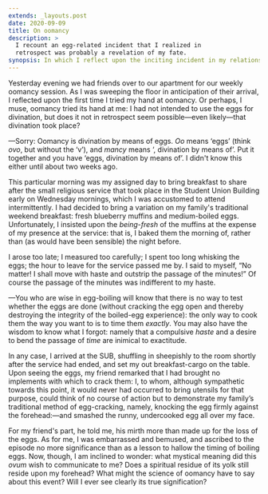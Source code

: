 ```yaml
---
extends: _layouts.post
date: 2020-09-09
title: On oomancy
description: >
  I recount an egg-related incident that I realized in
  retrospect was probably a revelation of my fate.
synopsis: In which I reflect upon the inciting incident in my relationship with oomancy.
---
```


Yesterday evening we had friends over to our apartment for our weekly
oomancy session. As I was sweeping the floor in anticipation of their
arrival, I reflected upon the first time I tried my hand at oomancy.<!-- FOLD --> Or perhaps, I muse, oomancy tried its hand at me:
I had not intended to use the eggs for divination, but does it not in
retrospect seem possible—even likely—that divination took place?

—Sorry: Oomancy is divination by means of eggs. _Oo_ means ‘eggs’
(think _ovo_,  but without the ‘v’), and _mancy_ means ‘, divination by
means of’. Put it together and you have ‘eggs, divination by means of’.
I didn't know this either until about two weeks ago.

This particular morning was my assigned day to bring breakfast to share
after the small religious service that took place in the Student Union
Building early on Wednesday mornings, which I was accustomed to attend
intermittently. I had decided to bring a variation on my family's
traditional weekend breakfast: fresh blueberry muffins and medium-boiled
eggs. Unfortunately, I insisted upon the _being-fresh_ of the muffins at
the expense of my presence at the service: that is, I baked them the
morning of, rather than (as would have been sensible) the night before.

I arose too late; I measured too carefully; I spent too long whisking
the eggs; the hour to leave for the service passed me by. I said to
myself, “No matter! I shall move with haste and outstrip the passage of
the minutes!” Of course the passage of the minutes was indifferent to my
haste.

—You who are wise in egg-boiling will know that there
is no way to test whether the eggs are done (without cracking the egg open
and thereby destroying the integrity of the boiled-egg experience): the
only way to cook them the way you want to is to time them *exactly*. You may
also have the wisdom to know what I forgot: namely that a compulsive *haste*
and a desire to bend the passage of *time* are inimical to exactitude.

In any case, I arrived at the SUB, shuffling in sheepishly to the room
shortly after the service had ended, and set my out breakfast-cargo on
the table. Upon seeing the eggs, my friend remarked that I had brought
no implements with which to crack them: I, to whom, although sympathetic
towards this point, it would never had occurred to bring utensils for
that purpose, could think of no course of action but to demonstrate my
family’s traditional method of egg-cracking, namely, knocking the egg
firmly against the forehead:—and smashed the runny, undercooked egg all
over my face.

For my friend's part, he told me, his mirth more than made up
for the loss of the eggs. As for me, I was embarrassed and bemused, and
ascribed to the episode no more significance than as a lesson to hallow
the timing of boiling eggs.
Now, though, I am inclined to wonder:
what mystical meaning did this *ovum* wish to communicate to me? Does a
spiritual residue of its yolk still reside upon my forehead? What might
the science of oomancy have to say about this event? Will I ever see
clearly its true signification?
